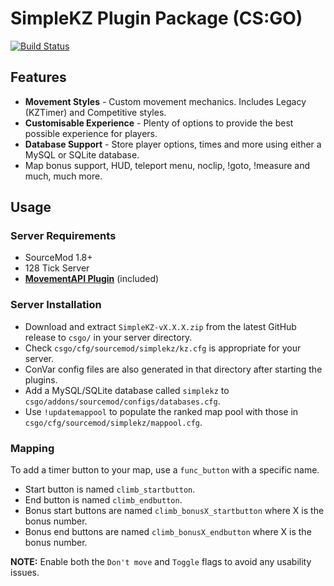 # SimpleKZ Plugin Package (CS:GO)

[![Build Status](https://travis-ci.org/danzayau/SimpleKZ.svg?branch=master)](https://travis-ci.org/danzayau/SimpleKZ)

## Features

 * **Movement Styles** - Custom movement mechanics. Includes Legacy (KZTimer) and Competitive styles.
 * **Customisable Experience** - Plenty of options to provide the best possible experience for players. 
 * **Database Support** - Store player options, times and more using either a MySQL or SQLite database.
 * Map bonus support, HUD, teleport menu, noclip, !goto, !measure and much, much more.

## Usage

### Server Requirements

 * SourceMod 1.8+
 * 128 Tick Server
 * [**MovementAPI Plugin**](https://github.com/danzayau/MovementAPI) (included)

### Server Installation

 * Download and extract ```SimpleKZ-vX.X.X.zip``` from the latest GitHub release to ```csgo/``` in your server directory.
 * Check ```csgo/cfg/sourcemod/simplekz/kz.cfg``` is appropriate for your server.
 * ConVar config files are also generated in that directory after starting the plugins.
 * Add a MySQL/SQLite database called ```simplekz``` to ```csgo/addons/sourcemod/configs/databases.cfg```.
 * Use ```!updatemappool``` to populate the ranked map pool with those in ```csgo/cfg/sourcemod/simplekz/mappool.cfg```.
 
### Mapping

To add a timer button to your map, use a ```func_button``` with a specific name.

 * Start button is named ```climb_startbutton```.
 * End button is named ```climb_endbutton```.
 * Bonus start buttons are named ```climb_bonusX_startbutton``` where X is the bonus number.
 * Bonus end buttons are named ```climb_bonusX_endbutton``` where X is the bonus number.
 
**NOTE:** Enable both the ```Don't move``` and ```Toggle``` flags to avoid any usability issues.